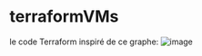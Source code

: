 # terraformVMs
le code Terraform inspiré de ce graphe: 
![image](https://user-images.githubusercontent.com/120044347/211123606-ee8e5da9-f6ec-4a6c-8110-66edd130c4dd.png)
